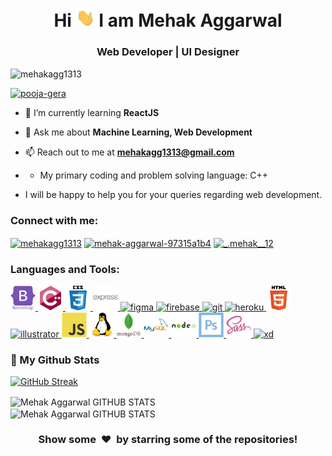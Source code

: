 <h1 align="center"> Hi <img src="https://raw.githubusercontent.com/ABSphreak/ABSphreak/master/gifs/Hi.gif" width="30px"> I am Mehak Aggarwal</h1>
<h3 align="center">Web Developer | UI Designer </h3>

<p align="left"> <img src="https://komarev.com/ghpvc/?username=mehakagg1313a&label=Profile%20views&color=0e75b6&style=flat" alt="mehakagg1313" /> </p>

<p align="left"> <a href="https://github.com/ryo-ma/github-profile-trophy"><img src="https://github-profile-trophy.vercel.app/?username=mehakagg1313" alt="pooja-gera" /></a> </p>
<!--
<p align="left"> <a href="https://twitter.com/mehakagg1313" target="blank"><img src="https://img.shields.io/twitter/follow/mehakagg1313?logo=twitter&style=for-the-badge" alt="mehakagg1313" /></a> </p> -->

- 🌱 I’m currently learning **ReactJS**

- 💬 Ask me about **Machine Learning, Web Development**

- 📫 Reach out to me at **mehakagg1313@gmail.com**

- * My primary coding and problem solving language: C++

- I will be happy to help you for your queries regarding web development. 


<h3 align="left">Connect with me:</h3>
<p align="left">
<a href="https://twitter.com/Mehakagg1313" target="blank"><img align="center" src="https://raw.githubusercontent.com/rahuldkjain/github-profile-readme-generator/master/src/images/icons/Social/twitter.svg" alt="mehakagg1313" height="30" width="40" /></a>
<a href="https://www.linkedin.com/in/mehak-aggarwal-97315a1b4/" target="blank"><img align="center" src="https://raw.githubusercontent.com/rahuldkjain/github-profile-readme-generator/master/src/images/icons/Social/linked-in-alt.svg" alt="mehak-aggarwal-97315a1b4" height="30" width="40" /></a>
<a href="https://www.instagram.com/_.mehak__12/" target="blank"><img align="center" src="https://raw.githubusercontent.com/rahuldkjain/github-profile-readme-generator/master/src/images/icons/Social/instagram.svg" alt="_.mehak__12" height="30" width="40" /></a>
</p>

<h3 align="left">Languages and Tools:</h3>
<p align="left"> <a href="https://getbootstrap.com" target="_blank"> <img src="https://raw.githubusercontent.com/devicons/devicon/master/icons/bootstrap/bootstrap-plain-wordmark.svg" alt="bootstrap" width="40" height="40"/> </a> <a href="https://www.w3schools.com/cpp/" target="_blank"> <img src="https://raw.githubusercontent.com/devicons/devicon/master/icons/cplusplus/cplusplus-original.svg" alt="cplusplus" width="40" height="40"/> </a> <a href="https://www.w3schools.com/css/" target="_blank"> <img src="https://raw.githubusercontent.com/devicons/devicon/master/icons/css3/css3-original-wordmark.svg" alt="css3" width="40" height="40"/> </a> <a href="https://expressjs.com" target="_blank"> <img src="https://raw.githubusercontent.com/devicons/devicon/master/icons/express/express-original-wordmark.svg" alt="express" width="40" height="40"/> </a> <a href="https://www.figma.com/" target="_blank"> <img src="https://www.vectorlogo.zone/logos/figma/figma-icon.svg" alt="figma" width="40" height="40"/> </a> <a href="https://firebase.google.com/" target="_blank"> <img src="https://www.vectorlogo.zone/logos/firebase/firebase-icon.svg" alt="firebase" width="40" height="40"/> </a> <a href="https://git-scm.com/" target="_blank"> <img src="https://www.vectorlogo.zone/logos/git-scm/git-scm-icon.svg" alt="git" width="40" height="40"/> </a> <a href="https://heroku.com" target="_blank"> <img src="https://www.vectorlogo.zone/logos/heroku/heroku-icon.svg" alt="heroku" width="40" height="40"/> </a> <a href="https://www.w3.org/html/" target="_blank"> <img src="https://raw.githubusercontent.com/devicons/devicon/master/icons/html5/html5-original-wordmark.svg" alt="html5" width="40" height="40"/> </a> <a href="https://www.adobe.com/in/products/illustrator.html" target="_blank"> <img src="https://www.vectorlogo.zone/logos/adobe_illustrator/adobe_illustrator-icon.svg" alt="illustrator" width="40" height="40"/> </a> <a href="https://developer.mozilla.org/en-US/docs/Web/JavaScript" target="_blank"> <img src="https://raw.githubusercontent.com/devicons/devicon/master/icons/javascript/javascript-original.svg" alt="javascript" width="40" height="40"/> </a> <a href="https://www.linux.org/" target="_blank"> <img src="https://raw.githubusercontent.com/devicons/devicon/master/icons/linux/linux-original.svg" alt="linux" width="40" height="40"/> </a> <a href="https://www.mongodb.com/" target="_blank"> <img src="https://raw.githubusercontent.com/devicons/devicon/master/icons/mongodb/mongodb-original-wordmark.svg" alt="mongodb" width="40" height="40"/> </a> <a href="https://www.mysql.com/" target="_blank"> <img src="https://raw.githubusercontent.com/devicons/devicon/master/icons/mysql/mysql-original-wordmark.svg" alt="mysql" width="40" height="40"/> </a> <a href="https://nodejs.org" target="_blank"> <img src="https://raw.githubusercontent.com/devicons/devicon/master/icons/nodejs/nodejs-original-wordmark.svg" alt="nodejs" width="40" height="40"/> </a> <a href="https://www.photoshop.com/en" target="_blank"> <img src="https://raw.githubusercontent.com/devicons/devicon/master/icons/photoshop/photoshop-line.svg" alt="photoshop" width="40" height="40"/> </a> <a href="https://sass-lang.com" target="_blank"> <img src="https://raw.githubusercontent.com/devicons/devicon/master/icons/sass/sass-original.svg" alt="sass" width="40" height="40"/> </a> <a href="https://www.adobe.com/products/xd.html" target="_blank"> <img src="https://cdn.worldvectorlogo.com/logos/adobe-xd.svg" alt="xd" width="40" height="40"/> </a> </p>


### 🐢 My Github Stats

[![GitHub Streak](http://github-readme-streak-stats.herokuapp.com?user=mehakagg1313&theme=dark&date_format=j%20M%5B%20Y%5D)](https://git.io/streak-stats)
<div>
<img align="center" alt = "Mehak Aggarwal GITHUB STATS" src="https://github-readme-stats.vercel.app/api?username=mehakagg1313&show_icons=true&theme=tokyonight"/>
</div>
<div>
<img align="center" alt = "Mehak Aggarwal GITHUB STATS" src="https://github-readme-stats.vercel.app/api/top-langs/?username=mehakagg1313&layout=compact&show_icons=true&theme=tokyonight"/>
</div>


[twitter]: https://twitter.com/Mehakagg1313
[gmail]: mehakagg1313@gmail.com
[linkedin]: https://www.linkedin.com/in/mehak-aggarwal-97315a1b4/
[Instagram]: https://www.instagram.com/_.mehak__12/

<h3 align="center">Show some &nbsp;❤️&nbsp; by starring some of the repositories!</h3>
